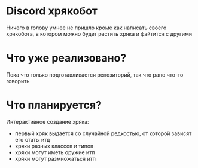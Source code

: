 # Discord хрякобот

Ничего в голову умнее не пришло кроме как написать своего хрякобота, в котором можно будет растить хряка и файтится с другими

# Что уже реализовано?

Пока что только подготавливается репозиторий, так что рано что-то говорить

# Что планируется?

Интерактивное создание хряка:
- первый хряк выдается со случайной редкостью, от которой зависят его статы итд
- хряки разных классов и типов
- хряки могут иметь оружие итп
- хряки могут размножаться итп